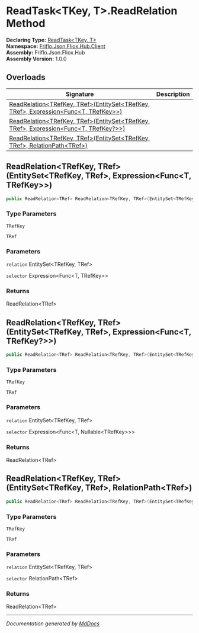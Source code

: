 ﻿<!--  
  <auto-generated>   
    The contents of this file were generated by a tool.  
    Changes to this file may be list if the file is regenerated  
  </auto-generated>   
-->

# ReadTask\<TKey, T\>.ReadRelation Method

**Declaring Type:** [ReadTask\<TKey, T\>](../index.md)  
**Namespace:** [Friflo.Json.Fliox.Hub.Client](../../index.md)  
**Assembly:** Friflo.Json.Fliox.Hub  
**Assembly Version:** 1.0.0

## Overloads

| Signature                                                                                                                                                              | Description |
| ---------------------------------------------------------------------------------------------------------------------------------------------------------------------- | ----------- |
| [ReadRelation\<TRefKey, TRef\>(EntitySet\<TRefKey, TRef\>, Expression\<Func\<T, TRefKey\>\>)](#readrelationtrefkey-trefentitysettrefkey-tref-expressionfunct-trefkey)  |             |
| [ReadRelation\<TRefKey, TRef\>(EntitySet\<TRefKey, TRef\>, Expression\<Func\<T, TRefKey?\>\>)](#readrelationtrefkey-trefentitysettrefkey-tref-expressionfunct-trefkey) |             |
| [ReadRelation\<TRefKey, TRef\>(EntitySet\<TRefKey, TRef\>, RelationPath\<TRef\>)](#readrelationtrefkey-trefentitysettrefkey-tref-relationpathtref)                     |             |

## ReadRelation\<TRefKey, TRef\>(EntitySet\<TRefKey, TRef\>, Expression\<Func\<T, TRefKey\>\>)

```csharp
public ReadRelation<TRef> ReadRelation<TRefKey, TRef>(EntitySet<TRefKey, TRef> relation, Expression<Func<T, TRefKey>> selector);
```

### Type Parameters

`TRefKey`

`TRef`

### Parameters

`relation`  EntitySet\<TRefKey, TRef\>

`selector`  Expression\<Func\<T, TRefKey\>\>

### Returns

ReadRelation\<TRef\>

## ReadRelation\<TRefKey, TRef\>(EntitySet\<TRefKey, TRef\>, Expression\<Func\<T, TRefKey?\>\>)

```csharp
public ReadRelation<TRef> ReadRelation<TRefKey, TRef>(EntitySet<TRefKey, TRef> relation, Expression<Func<T, TRefKey?>> selector);
```

### Type Parameters

`TRefKey`

`TRef`

### Parameters

`relation`  EntitySet\<TRefKey, TRef\>

`selector`  Expression\<Func\<T, Nullable\<TRefKey\>\>\>

### Returns

ReadRelation\<TRef\>

## ReadRelation\<TRefKey, TRef\>(EntitySet\<TRefKey, TRef\>, RelationPath\<TRef\>)

```csharp
public ReadRelation<TRef> ReadRelation<TRefKey, TRef>(EntitySet<TRefKey, TRef> relation, RelationPath<TRef> selector);
```

### Type Parameters

`TRefKey`

`TRef`

### Parameters

`relation`  EntitySet\<TRefKey, TRef\>

`selector`  RelationPath\<TRef\>

### Returns

ReadRelation\<TRef\>

___

*Documentation generated by [MdDocs](https://github.com/ap0llo/mddocs)*
